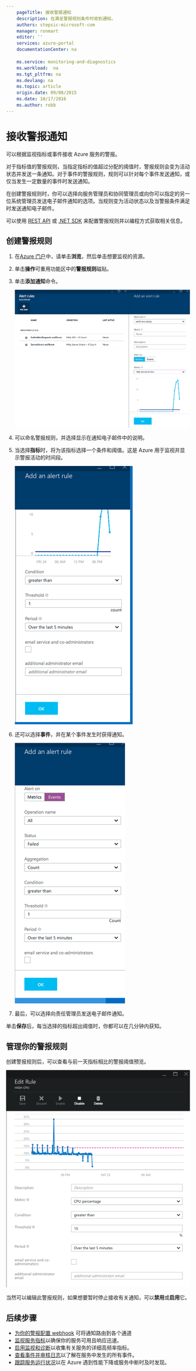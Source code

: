 ```yaml
---
	pageTitle: 接收警报通知
	description: 在满足警报规则条件时收到通知。
	authors: stepsic-microsoft-com
	manager: ronmart
	editor: ''
	services: azure-portal
	documentationCenter: na

	ms.service: monitoring-and-diagnostics
	ms.workload:  na
	ms.tgt_pltfrm: na
	ms.devlang: na
	ms.topic: article
	origin.date: 09/08/2015
	ms.date: 10/17/2016
	ms.author: robb
---
```


# 接收警报通知

可以根据监视指标或事件接收 Azure 服务的警报。

对于指标值的警报规则，当指定指标的值超过分配的阈值时，警报规则会变为活动状态并发送一条通知。对于事件的警报规则，规则可以针对每个事件发送通知，或仅当发生一定数量的事件时发送通知。

在创建警报规则时，你可以选择向服务管理员和协同管理员或向你可以指定的另一位系统管理员发送电子邮件通知的选项。当规则变为活动状态以及当警报条件满足时发送通知电子邮件。

可以使用 [REST API](https://msdn.microsoft.com/zh-cn/library/azure/dn931945.aspx) 或 [.NET SDK](https://www.nuget.org/packages/Microsoft.Azure.Insights/) 来配置警报规则并以编程方式获取相关信息。

## 创建警报规则

1. 在[Azure 门户](https://portal.azure.cn/)中，请单击**浏览**，然后单击想要监视的资源。

2. 单击**操作**可重用功能区中的**警报规则**磁贴。

3. 单击**添加通知**命令。

    ![添加警报](./media/insights-receive-alert-notifications/Insights_AddAlert.png)

4. 可以命名警报规则，并选择显示在通知电子邮件中的说明。

5. 当选择**指标**时，将为该指标选择一个条件和阈值。这是 Azure 用于监视并显示警报活动的时间段。

    ![条件和阈值](./media/insights-receive-alert-notifications/Insights_ConditionAndThreshold.png)

6. 还可以选择**事件**，并在某个事件发生时获得通知。 

    ![事件](./media/insights-receive-alert-notifications/Insights_Events.png)

7. 最后，可以选择向责任管理员发送电子邮件通知。

单击**保存**后，每当选择的指标超出阈值时，你都可以在几分钟内获知。

## 管理你的警报规则

创建警报规则后，可以查看与前一天指标相比的警报阈值预览。

![事件](./media/insights-receive-alert-notifications/Insights_EditAlert.png)


当然可以编辑此警报规则，如果想要暂时停止接收有关通知，可以**禁用**或**启用**它。

## 后续步骤

* [为你的警报配置 webhook](./insights-webhooks-alerts.md) 可将通知路由到各个通道
* [监视服务指标](./insights-how-to-customize-monitoring.md)以确保你的服务可用且响应迅速。
* [启用监视和诊断](./insights-how-to-use-diagnostics.md)以收集有关服务的详细高频率指标。
* [查看事件并审核日志](./insights-debugging-with-events.md)以了解在服务中发生的所有事件。
* [跟踪服务运行状况](./insights-service-health.md)以在 Azure 遇到性能下降或服务中断时及时发现。
 
<!---HONumber=Mooncake_0503_2016-->
